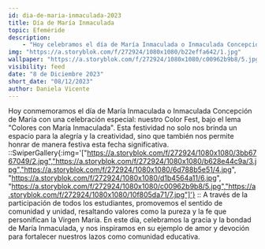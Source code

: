 ```yaml
---
id: dia-de-maria-inmaculada-2023
title: Día de María Inmaculada
topic: Efeméride
description:
    - "Hoy celebramos el día de María Inmaculada o Inmaculada Concepción de María con nuestro Color Fest, bajo el lema: “Colores con María Inmaculada”. Esta actividad es una manera festiva y creativa de honrar esta fecha especial, al promover la participación de todos los estudiantes, se fomenta el sentido de comunidad y unidad en torno a valores como la pureza y la fe que representan a la Virgen María."
img: "https://a.storyblok.com/f/272924/1080x1080/b22effa642/1.jpg"
wallpaper: "https://a.storyblok.com/f/272924/1080x1080/c00962b9b8/5.jpg"
visibility: feed
date: "8 de Diciembre 2023"
short_date: "08/12/2023"
author: Daniela Vicente
---
```

Hoy conmemoramos el día de María Inmaculada o Inmaculada Concepción de María con una celebración especial: nuestro Color Fest, bajo el lema "Colores con María Inmaculada". Esta festividad no solo nos brinda un espacio para la alegría y la creatividad, sino que también nos permite honrar de manera festiva esta fecha significativa. 
::SwiperGallery{:img='["https://a.storyblok.com/f/272924/1080x1080/3bb6767049/2.jpg","https://a.storyblok.com/f/272924/1080x1080/b628e44c9a/3.jpg","https://a.storyblok.com/f/272924/1080x1080/6d788b5e51/4.jpg", "https://a.storyblok.com/f/272924/1080x1080/d1b4564a11/6.jpg", "https://a.storyblok.com/f/272924/1080x1080/c00962b9b8/5.jpg","https://a.storyblok.com/f/272924/1080x1080/10f805da71/7.jpg"]'}
::
A través de la participación de todos los estudiantes, promovemos el sentido de comunidad y unidad, resaltando valores como la pureza y la fe que personifican la Virgen María. En este día, celebramos la gracia y la bondad de María Inmaculada, y nos inspiramos en su ejemplo de amor y devoción para fortalecer nuestros lazos como comunidad educativa.
